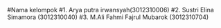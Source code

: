 #Nama kelompok
#1. Arya putra irwansyah(3012310006)
#2. Sustri Elina Simamora (3012310040)
#3. M.Ali Fahmi Fajrul Mubarok (3012310704)

